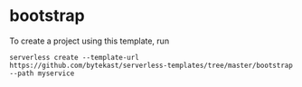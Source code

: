 # bootstrap

To create a project using this template, run
```
serverless create --template-url https://github.com/bytekast/serverless-templates/tree/master/bootstrap --path myservice
```